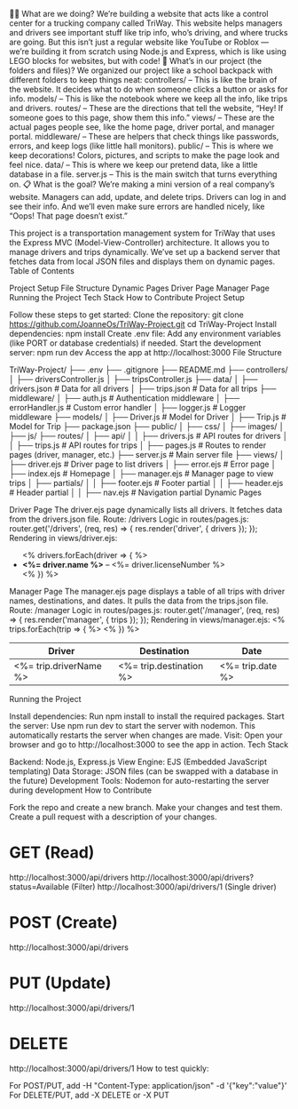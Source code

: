 👩‍💻 What are we doing?
We’re building a website that acts like a control center for a trucking company called TriWay. This website helps managers and drivers see important stuff like trip info, who’s driving, and where trucks are going.
But this isn’t just a regular website like YouTube or Roblox — we’re building it from scratch using Node.js and Express, which is like using LEGO blocks for websites, but with code!
🧱 What’s in our project (the folders and files)?
We organized our project like a school backpack with different folders to keep things neat:
controllers/ – This is like the brain of the website. It decides what to do when someone clicks a button or asks for info.
models/ – This is like the notebook where we keep all the info, like trips and drivers.
routes/ – These are the directions that tell the website, “Hey! If someone goes to this page, show them this info.”
views/ – These are the actual pages people see, like the home page, driver portal, and manager portal.
middleware/ – These are helpers that check things like passwords, errors, and keep logs (like little hall monitors).
public/ – This is where we keep decorations! Colors, pictures, and scripts to make the page look and feel nice.
data/ – This is where we keep our pretend data, like a little database in a file.
server.js – This is the main switch that turns everything on.
📋 What is the goal?
We’re making a mini version of a real company’s website. Managers can add, update, and delete trips. Drivers can log in and see their info. And we’ll even make sure errors are handled nicely, like “Oops! That page doesn’t exist.”

This project is a transportation management system for TriWay that uses the Express MVC (Model-View-Controller) architecture. It allows you to manage drivers and trips dynamically. We’ve set up a backend server that fetches data from local JSON files and displays them on dynamic pages.
Table of Contents

Project Setup
File Structure
Dynamic Pages
Driver Page
Manager Page
Running the Project
Tech Stack
How to Contribute
Project Setup

Follow these steps to get started:
Clone the repository:
git clone https://github.com/JoanneOs/TriWay-Project.git
cd TriWay-Project
Install dependencies:
npm install
Create .env file: Add any environment variables (like PORT or database credentials) if needed.
Start the development server:
npm run dev
Access the app at http://localhost:3000
File Structure

TriWay-Project/
├── .env
├── .gitignore
├── README.md
├── controllers/
│   ├── driversController.js
│   ├── tripsController.js
├── data/
│   ├── drivers.json      # Data for all drivers
│   ├── trips.json        # Data for all trips
├── middleware/
│   ├── auth.js           # Authentication middleware
│   ├── errorHandler.js   # Custom error handler
│   ├── logger.js         # Logger middleware
├── models/
│   ├── Driver.js         # Model for Driver
│   ├── Trip.js           # Model for Trip
├── package.json
├── public/
│   ├── css/
│   ├── images/
│   ├── js/
├── routes/
│   ├── api/
│   │   ├── drivers.js    # API routes for drivers
│   │   ├── trips.js      # API routes for trips
│   ├── pages.js          # Routes to render pages (driver, manager, etc.)
├── server.js             # Main server file
├── views/
│   ├── driver.ejs        # Driver page to list drivers
│   ├── error.ejs         # Error page
│   ├── index.ejs         # Homepage
│   ├── manager.ejs       # Manager page to view trips
│   ├── partials/
│   │   ├── footer.ejs    # Footer partial
│   │   ├── header.ejs    # Header partial
│   │   ├── nav.ejs       # Navigation partial
Dynamic Pages

Driver Page
The driver.ejs page dynamically lists all drivers. It fetches data from the drivers.json file.
Route: /drivers
Logic in routes/pages.js:
router.get('/drivers', (req, res) => {
  res.render('driver', { drivers });
});
Rendering in views/driver.ejs:
<ul>
  <% drivers.forEach(driver => { %>
    <li>
      <strong><%= driver.name %></strong> – <%= driver.licenseNumber %>
    </li>
  <% }) %>
</ul>
Manager Page
The manager.ejs page displays a table of all trips with driver names, destinations, and dates. It pulls the data from the trips.json file.
Route: /manager
Logic in routes/pages.js:
router.get('/manager', (req, res) => {
  res.render('manager', { trips });
});
Rendering in views/manager.ejs:
<table>
  <thead>
    <tr>
      <th>Driver</th>
      <th>Destination</th>
      <th>Date</th>
    </tr>
  </thead>
  <tbody>
    <% trips.forEach(trip => { %>
      <tr>
        <td><%= trip.driverName %></td>
        <td><%= trip.destination %></td>
        <td><%= trip.date %></td>
      </tr>
    <% }) %>
  </tbody>
</table>
Running the Project

Install dependencies: Run npm install to install the required packages.
Start the server: Use npm run dev to start the server with nodemon. This automatically restarts the server when changes are made.
Visit: Open your browser and go to http://localhost:3000 to see the app in action.
Tech Stack

Backend: Node.js, Express.js
View Engine: EJS (Embedded JavaScript templating)
Data Storage: JSON files (can be swapped with a database in the future)
Development Tools: Nodemon for auto-restarting the server during development
How to Contribute

Fork the repo and create a new branch.
Make your changes and test them.
Create a pull request with a description of your changes.

# GET (Read)
http://localhost:3000/api/drivers
http://localhost:3000/api/drivers?status=Available  (Filter)
http://localhost:3000/api/drivers/1                 (Single driver)

# POST (Create)
http://localhost:3000/api/drivers

# PUT (Update)
http://localhost:3000/api/drivers/1

# DELETE
http://localhost:3000/api/drivers/1
How to test quickly:

For POST/PUT, add -H "Content-Type: application/json" -d '{"key":"value"}'
For DELETE/PUT, add -X DELETE or -X PUT